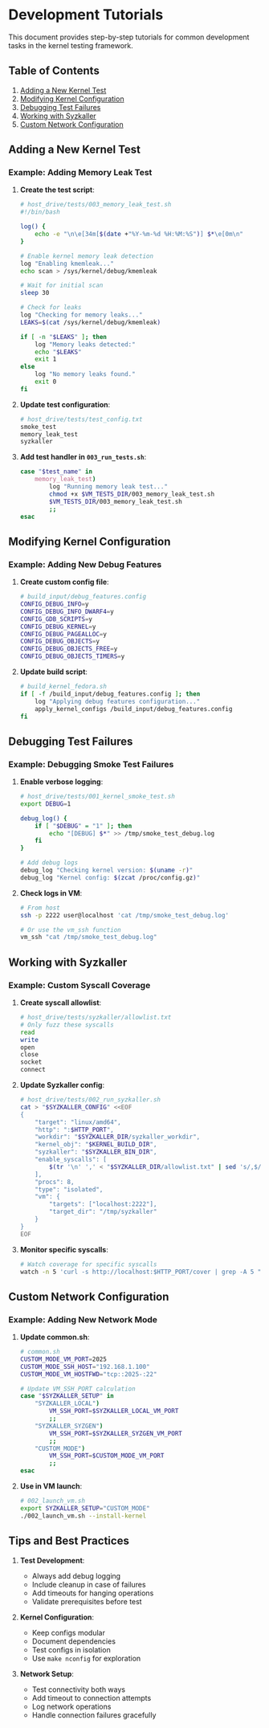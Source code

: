 # Development Tutorials

This document provides step-by-step tutorials for common development tasks in the kernel testing framework.

## Table of Contents
1. [Adding a New Kernel Test](#adding-a-new-kernel-test)
2. [Modifying Kernel Configuration](#modifying-kernel-configuration)
3. [Debugging Test Failures](#debugging-test-failures)
4. [Working with Syzkaller](#working-with-syzkaller)
5. [Custom Network Configuration](#custom-network-configuration)

## Adding a New Kernel Test

### Example: Adding Memory Leak Test

1. **Create the test script**:
   ```bash
   # host_drive/tests/003_memory_leak_test.sh
   #!/bin/bash

   log() {
       echo -e "\n\e[34m[$(date +"%Y-%m-%d %H:%M:%S")] $*\e[0m\n"
   }

   # Enable kernel memory leak detection
   log "Enabling kmemleak..."
   echo scan > /sys/kernel/debug/kmemleak

   # Wait for initial scan
   sleep 30

   # Check for leaks
   log "Checking for memory leaks..."
   LEAKS=$(cat /sys/kernel/debug/kmemleak)

   if [ -n "$LEAKS" ]; then
       log "Memory leaks detected:"
       echo "$LEAKS"
       exit 1
   else
       log "No memory leaks found."
       exit 0
   fi
   ```

2. **Update test configuration**:
   ```bash
   # host_drive/tests/test_config.txt
   smoke_test
   memory_leak_test
   syzkaller
   ```

3. **Add test handler in `003_run_tests.sh`**:
   ```bash
   case "$test_name" in
       memory_leak_test)
           log "Running memory leak test..."
           chmod +x $VM_TESTS_DIR/003_memory_leak_test.sh
           $VM_TESTS_DIR/003_memory_leak_test.sh
           ;;
   esac
   ```

## Modifying Kernel Configuration

### Example: Adding New Debug Features

1. **Create custom config file**:
   ```bash
   # build_input/debug_features.config
   CONFIG_DEBUG_INFO=y
   CONFIG_DEBUG_INFO_DWARF4=y
   CONFIG_GDB_SCRIPTS=y
   CONFIG_DEBUG_KERNEL=y
   CONFIG_DEBUG_PAGEALLOC=y
   CONFIG_DEBUG_OBJECTS=y
   CONFIG_DEBUG_OBJECTS_FREE=y
   CONFIG_DEBUG_OBJECTS_TIMERS=y
   ```

2. **Update build script**:
   ```bash
   # build_kernel_fedora.sh
   if [ -f /build_input/debug_features.config ]; then
       log "Applying debug features configuration..."
       apply_kernel_configs /build_input/debug_features.config
   fi
   ```

## Debugging Test Failures

### Example: Debugging Smoke Test Failures

1. **Enable verbose logging**:
   ```bash
   # host_drive/tests/001_kernel_smoke_test.sh
   export DEBUG=1

   debug_log() {
       if [ "$DEBUG" = "1" ]; then
           echo "[DEBUG] $*" >> /tmp/smoke_test_debug.log
       fi
   }

   # Add debug logs
   debug_log "Checking kernel version: $(uname -r)"
   debug_log "Kernel config: $(zcat /proc/config.gz)"
   ```

2. **Check logs in VM**:
   ```bash
   # From host
   ssh -p 2222 user@localhost 'cat /tmp/smoke_test_debug.log'

   # Or use the vm_ssh function
   vm_ssh "cat /tmp/smoke_test_debug.log"
   ```

## Working with Syzkaller

### Example: Custom Syscall Coverage

1. **Create syscall allowlist**:
   ```bash
   # host_drive/tests/syzkaller/allowlist.txt
   # Only fuzz these syscalls
   read
   write
   open
   close
   socket
   connect
   ```

2. **Update Syzkaller config**:
   ```bash
   # host_drive/tests/002_run_syzkaller.sh
   cat > "$SYZKALLER_CONFIG" <<EOF
   {
       "target": "linux/amd64",
       "http": ":$HTTP_PORT",
       "workdir": "$SYZKALLER_DIR/syzkaller_workdir",
       "kernel_obj": "$KERNEL_BUILD_DIR",
       "syzkaller": "$SYZKALLER_BIN_DIR",
       "enable_syscalls": [
           $(tr '\n' ',' < "$SYZKALLER_DIR/allowlist.txt" | sed 's/,$//')
       ],
       "procs": 8,
       "type": "isolated",
       "vm": {
           "targets": ["localhost:2222"],
           "target_dir": "/tmp/syzkaller"
       }
   }
   EOF
   ```

3. **Monitor specific syscalls**:
   ```bash
   # Watch coverage for specific syscalls
   watch -n 5 'curl -s http://localhost:$HTTP_PORT/cover | grep -A 5 "read\|write"'
   ```

## Custom Network Configuration

### Example: Adding New Network Mode

1. **Update common.sh**:
   ```bash
   # common.sh
   CUSTOM_MODE_VM_PORT=2025
   CUSTOM_MODE_SSH_HOST="192.168.1.100"
   CUSTOM_MODE_VM_HOSTFWD="tcp::2025-:22"

   # Update VM_SSH_PORT calculation
   case "$SYZKALLER_SETUP" in
       "SYZKALLER_LOCAL")
           VM_SSH_PORT=$SYZKALLER_LOCAL_VM_PORT
           ;;
       "SYZKALLER_SYZGEN")
           VM_SSH_PORT=$SYZKALLER_SYZGEN_VM_PORT
           ;;
       "CUSTOM_MODE")
           VM_SSH_PORT=$CUSTOM_MODE_VM_PORT
           ;;
   esac
   ```

2. **Use in VM launch**:
   ```bash
   # 002_launch_vm.sh
   export SYZKALLER_SETUP="CUSTOM_MODE"
   ./002_launch_vm.sh --install-kernel
   ```

## Tips and Best Practices

1. **Test Development**:
   - Always add debug logging
   - Include cleanup in case of failures
   - Add timeouts for hanging operations
   - Validate prerequisites before test

2. **Kernel Configuration**:
   - Keep configs modular
   - Document dependencies
   - Test configs in isolation
   - Use `make nconfig` for exploration

3. **Network Setup**:
   - Test connectivity both ways
   - Add timeout to connection attempts
   - Log network operations
   - Handle connection failures gracefully